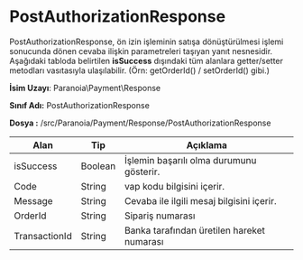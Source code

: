 # PostAuthorizationResponse

PostAuthorizationResponse, ön izin işleminin satışa dönüştürülmesi işlemi sonucunda dönen cevaba ilişkin  parametreleri taşıyan yanıt nesnesidir. Aşağıdaki tabloda belirtilen **isSuccess** dışındaki tüm alanlara getter/setter metodları vasıtasıyla ulaşılabilir. (Örn: getOrderId() / setOrderId() gibi.) 

**İsim Uzayı**:
Paranoia\Payment\Response

**Sınıf Adı:**
PostAuthorizationResponse

**Dosya :**
/src/Paranoia/Payment/Response/PostAuthorizationResponse

| Alan          | Tip        | Açıklama                                   |
|---------------|------------|--------------------------------------------|
| isSuccess     | Boolean    | İşlemin başarılı olma durumunu gösterir.   |
| Code 			| String	 |vap kodu bilgisini içerir.                  |
| Message		| String     | Cevaba ile ilgili mesaj bilgisini içerir.  |
| OrderId       | String     | Sipariş numarası                           |
| TransactionId | String     | Banka tarafından üretilen hareket numarası |
